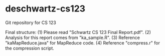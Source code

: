 deschwartz-cs123
================

Git repository for CS 123

Final structure: 
(1) Please read "Schwartz CS 123 Final Report.pdf". 
(2) Analysis for this report comes from "ka_sample.R". 
(3) Reference "kaMapReduce.java" for MapReduce code.
(4) Reference "compress.r" for the compression script.
